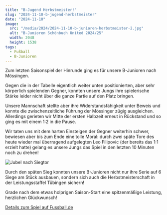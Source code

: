 ```yaml
---
title: "B-Jugend Herbstmeister!"
slug: "2024-11-10-b-jugend-herbstmeister"
date: "2024-11-10"
image:
  src: "/media/2024/2024-11-10-b-junioren-herbstmeister-2.jpg"
  alt: "B-Junioren Schönbuch United 2024/25"
  width: 2048
  height: 1538
tags:
  - Fußball
  - B-Junioren
---
```

Zum letzten Saisonspiel der Hinrunde ging es für unsere B-Junioren nach Mössingen.

Gegen die in der Tabelle eigentlich weiter unten positionierten, aber sehr körperlich spielenden Gegner, konnten unsere Jungs ihre spielerische Stärke leider nicht über die ganze Partie auf den Platz bringen.

Unsere Mannschaft stellte aber ihre Widerstandsfähigkeit unter Beweis und konnte die zwischenzeitliche Führung der Mössinger zügig ausgleichen. Allerdings gerieten wir Mitte der ersten Halbzeit erneut in Rückstand und so ging es mit einem 1:2 in die Pause.

Wir taten uns mit dem harten Einsteigen der Gegner weiterhin schwer, bewiesen aber bis zum Ende eine tolle Moral: durch zwei späte Tore des heute wieder mal überragend aufgelegten Leo Filipovic (der bereits das 1:1 erzielt hatte) gelang es unsere Jungs das Spiel in den letzten 10 Minuten noch zu drehen!

![Jubel nach Siegtor](/media/2024/2024-11-10-b-junioren-herbstmeister-1.jpg)

Durch den späten Sieg konnten unsere B-Junioren nicht nur ihre Serie auf 6 Siege am Stück ausbauen, sondern sich auch die Herbstmeisterschaft in der Leistungsstaffel Tübingen sichern!

Grade nach dem etwas holprigen Saison-Start eine spitzenmäßige Leistung, herzlichen Glückwunsch!

[Details zum Spiel auf Fussball.de](https://www.fussball.de/spiel/sgm-spvgg-moessingen-belsen-sgm-sv-walddorf-schoenbuch-united/-/spiel/02QFVJEIM4000000VS5489B3VUP1MFB7)